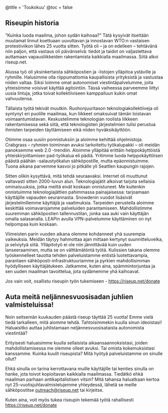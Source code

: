 @title = 'Toukokuu'
@toc = false


Riseupin historia
-----------------

”Kuinka luoda maailma, johon sydän kaihoaa?” Tätä kysyivät itseltään muutamat linnut koettuaan uuvuttavan ja innostavan WTO:n vastaisen protestiviikon lähes 25 vuotta sitten. Työtä oli – ja on edelleen – tehtävänä niin paljon, että vastaus oli päivänselvä: tiedot ja taidot on valjastettava auttamaan vapausliikkeiden rakentamista kaikkialla maailmassa. Siitä alkoi riseup.net.

Alussa työ oli yksinkertaista sähköpostien ja -listojen ylläpitoa ystäville ja ryhmille. Halusimme olla riippumattomia kaupallisista yrityksistä ja vastustaa niiden valtaa. Siksi loimme omat autonomiset viestintäpalvelumme, joita yhteisömme voisivat käyttää agitointiin. Tässä vaiheessa parveemme liittyi uusia lintuja, jotka toivat kollektiiviseen kamppailuun kukin omat vahvuutensa.

Tällaista työtä tekivät muutkin. Ruohonjuuritason teknologiakollektiiveja oli syntynyt eri puolille maailmaa, kun liikkeet omaksuivat tämän loistavan voimaantumistavan. Keskustelimme teknologian roolista liikkeen rakentamisessa sekä siitä, että teknologisten järjestelmien tulisi perustua ihmisten tarpeiden täyttämiseen eikä niiden hyväksikäyttöön. 

Otimme osaa uusiin ponnistuksiin ja aloimme kehittää ohjelmistoja. Crabgrass – ryhmien toiminnan avuksi tarkoitettu työkalupakki – oli meidän panoksemme web 2.0 -trendiin. Aloimme ylläpitää erittäin helppokäyttöistä yhteiskirjoittamisen pad-työkalua eli pädiä. Yritimme luoda helppokäyttöisen päästä päähän -salaustyökalun sähköpostille, mutta epäonnistuimme. Tuona aikana parvemme kasvoi jo pitkälle yli Seattlen kaupungin rajojen. 

Sitten olikin kysyttävä, mitä tehdä seuraavaksi. Internet oli muuttunut valtavasti sitten 2000-luvun alun. Teknologiajätit alkoivat tarjota sellaisia ominaisuuksia, jotka meiltä eivät koskaan onnistuneet. Me kuitenkin onnistuimme teknologiajättien pahimmassa painajaisessa: tarjoamaan käyttäjille vapauden seurannasta. Snowdenin vuodot lisäsivät järjestelmillemme käyttäjiä ja vaatimuksia. Tarpeiden perustella aloimme keskittää voimavarojamme palveluiden parantamiseen. Mahdollistimme suuremman sähköpostien tallennustilan, jonka saa auki vain käyttäjän omalla salasanalla. LEAPin avulla VPN-palvelumme käyttäminen on nyt helpompaa kuin koskaan. 

Viimeisten parin vuoden aikana olemme kohdanneet yhä suurempia vaikeuksia. Meidän täytyy hahmottaa ajan mittaan kertynyt suunnitteluvelka, ja selviytyä siitä. Ylläpitotyö ei ole niin jännittävää kuin uuden lanseeraaminen, mutta se on välttämätöntä työtä. Kulissien takana olemme työskennelleet tauotta tehden palveluistamme entistä luotettavampia, parantaen sähköposti-infrastruktuuriamme ja pyrkien mahdollisimman hyödylliseen käyttäjätukeen. Jatkamme, kuten aina, spämmintorjuntaa ja sen uuden maailman tavoittelua, jota sydämemme yhä kaihoavat.

Jos vain voit, osallistu riseupin työn tukemiseen - https://riseup.net/donate


Auta meitä neljännesvuosisadan juhlien valmisteluissa!
--------------------------------------------
Noin seitsemän kuukauden päästä riseup täyttää 25 vuotta! Emme vielä tiedä tarkalleen, mitä aiomme tehdä. Tahtoisimmekin kuulla sinun ideoistasi! Haluaisitko auttaa juhlistamaan neljännesvuosisataista autonomista viestintää? 

Erityisesti haluaisimme kuulla sellaisista aikaansaannoksistasi, joiden mahdollistamisessa me olemme olleet avuksi. Tai omista kokemuksistasi kanssamme. Kuinka kuulit riseupista? Mitä hyötyä palveluistamme on sinulle ollut?

Ehkä sinulla on tarina kerrottavana muille käyttäjille tai kenties sinulla on hanke, jota toivot kopioitavan kaikkialla maailmassa. Tiedätkö ehkä maailman parhaan antikapitalistisen vitsin? Mitä tahansa haluatkaan kertoa nyt 25-vuotisjuhlavalmistelujemme yhteydessä, lähetä se meille sähköpostitse outreach@riseup.net tai kirjeitse. 

Kuten aina, voit myös tukea riseupin tekemää työtä rahallisesti https://riseup.net/donate